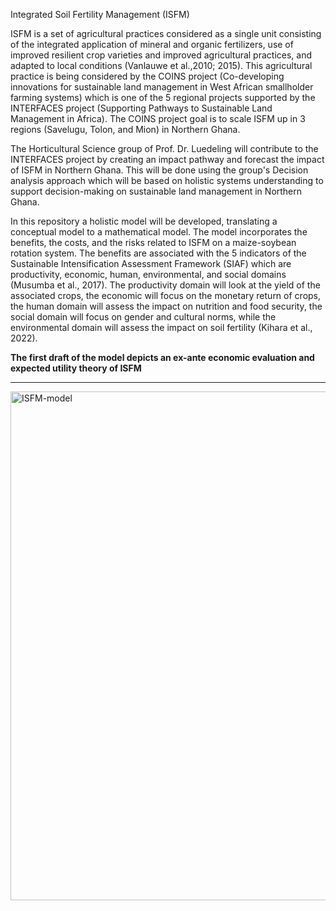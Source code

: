 Integrated Soil Fertility Management (ISFM) 

ISFM is a set of agricultural practices considered as a single unit consisting of the integrated application of mineral and organic fertilizers, use of improved resilient crop varieties and improved agricultural practices, and adapted to local conditions (Vanlauwe et al.,2010; 2015). This agricultural practice is being considered by the COINS project (Co-developing innovations for sustainable land management in West African smallholder farming systems) which is one of the 5 regional projects supported by the INTERFACES project (Supporting Pathways to Sustainable Land Management in Africa). The COINS project goal is to scale ISFM up in 3 regions (Savelugu, Tolon, and Mion) in Northern Ghana.

The Horticultural Science group of Prof. Dr. Luedeling will contribute to the INTERFACES project by creating an impact pathway and forecast the impact of ISFM in Northern Ghana. This will be done using the group's Decision analysis approach which will be based on holistic systems understanding to support decision-making on sustainable land management in Northern Ghana.

In this repository a holistic model will be developed, translating a conceptual model to a mathematical model. The model incorporates the benefits, the costs, and the risks related to ISFM on a maize-soybean rotation system. The benefits are associated with the 5 indicators of the Sustainable Intensification Assessment Framework (SIAF) which are productivity, economic, human, environmental, and social domains (Musumba et al., 2017). The productivity domain will look at the yield of the associated crops, the economic will focus on the monetary return of crops, the human domain will assess the impact on nutrition and food security, the social domain will focus on gender and cultural norms, while the environmental domain will assess the impact on soil fertility (Kihara et al., 2022).

**The first draft of the model depicts an ex-ante economic evaluation and expected utility theory of ISFM**

------------------------------------------------------------------------------------------------------------


<img width="814" alt="ISFM-model" src="https://github.com/Dorcas-Sang/ISFM-INTERFACES/assets/129223674/aad7fb97-1b4f-4d59-82b5-e6c1acc91f5f">



